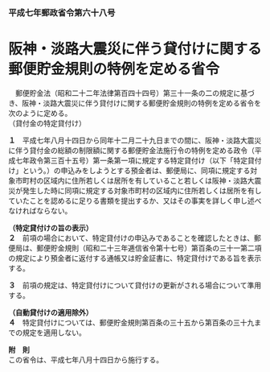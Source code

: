 ### 平成七年郵政省令第六十八号  
# 阪神・淡路大震災に伴う貸付けに関する郵便貯金規則の特例を定める省令  
　郵便貯金法（昭和二十二年法律第百四十四号）第三十一条の二の規定に基づき、阪神・淡路大震災に伴う貸付けに関する郵便貯金規則の特例を定める省令を次のように定める。  
（貸付金の特定貸付け）  
  
  
**１**　平成七年八月十四日から同年十二月二十九日までの間に、阪神・淡路大震災に伴う貸付金の総額の制限額に関する郵便貯金法施行令の特例を定める政令（平成七年政令第三百十五号）第一条第一項に規定する特定貸付け（以下「特定貸付け」という。）の申込みをしようとする預金者は、郵便局に、同項に規定する対象市町村の区域内に住所若しくは居所を有していること若しくは阪神・淡路大震災が発生した時に同項に規定する対象市町村の区域内に住所若しくは居所を有していたことを認めるに足りる書類を提出するか、又はその事実を詳しく申し述べなければならない。  
  
**（特定貸付けの旨の表示）**  
**２**　前項の場合において、特定貸付けの申込みであることを確認したときは、郵便局は、郵便貯金規則（昭和二十三年逓信省令第十七号）第百条の三十一第二項の規定により預金者に返付する通帳又は貯金証書に、特定貸付けである旨を表示する。  
  
**３**　前項の規定は、特定貸付けについて貸付けの更新がされる場合について準用する。  
  
**（自動貸付けの適用除外）**  
**４**　特定貸付けについては、郵便貯金規則第百条の三十五から第百条の三十九までの規定を適用しない。  
  
**附　則**  
この省令は、平成七年八月十四日から施行する。  
  

